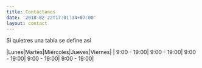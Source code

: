 ```yaml
---
title: Contáctanos
date: '2018-02-22T17:01:34+07:00'
layout: contact
---
```


Si quietres una tabla se define así

|Lunes|Martes|Miércoles|Jueves|Viernes|
| 9:00 - 19:00| 9:00 - 19:00| 9:00 - 19:00| 9:00 - 19:00| 9:00 - 19:00|


